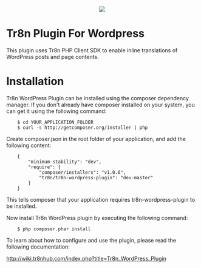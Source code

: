 <p align="center">
  <img src="https://raw.github.com/tr8n/tr8n/master/doc/screenshots/tr8nlogo.png">
</p>

Tr8n Plugin For Wordpress
=====================

This plugin uses Tr8n PHP Client SDK to enable inline translations of WordPress posts and page contents.

Installation
==================

Tr8n WordPress Plugin can be installed using the composer dependency manager. If you don't already have composer installed on your system, you can get it using the following command:

        $ cd YOUR_APPLICATION_FOLDER
        $ curl -s http://getcomposer.org/installer | php


Create composer.json in the root folder of your application, and add the following content:

        {
            "minimum-stability": "dev",
            "require": {
                "composer/installers": "v1.0.6",
                "tr8n/tr8n-wordpress-plugin": "dev-master"
            }
        }

This tells composer that your application requires tr8n-wordpress-plugin to be installed.

Now install Tr8n WordPress plugin by executing the following command:


        $ php composer.phar install







To learn about how to configure and use the plugin, please read the following documentation:

http://wiki.tr8nhub.com/index.php?title=Tr8n_WordPress_Plugin



